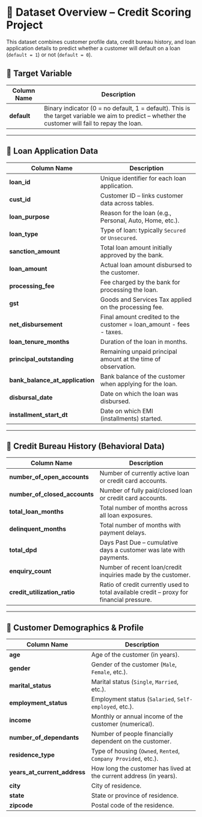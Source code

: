 # 📄 Dataset Overview – Credit Scoring Project

This dataset combines customer profile data, credit bureau history, and loan application details to predict whether a customer will default on a loan (`default = 1`) or not (`default = 0`).

## 🎯 Target Variable

| Column Name | Description |
|-------------|-------------|
| **default** | Binary indicator (0 = no default, 1 = default). This is the target variable we aim to predict – whether the customer will fail to repay the loan. |

---

## 🧾 Loan Application Data

| Column Name | Description |
|-------------|-------------|
| **loan_id** | Unique identifier for each loan application. |
| **cust_id** | Customer ID – links customer data across tables. |
| **loan_purpose** | Reason for the loan (e.g., Personal, Auto, Home, etc.). |
| **loan_type** | Type of loan: typically `Secured` or `Unsecured`. |
| **sanction_amount** | Total loan amount initially approved by the bank. |
| **loan_amount** | Actual loan amount disbursed to the customer. |
| **processing_fee** | Fee charged by the bank for processing the loan. |
| **gst** | Goods and Services Tax applied on the processing fee. |
| **net_disbursement** | Final amount credited to the customer = loan_amount - fees - taxes. |
| **loan_tenure_months** | Duration of the loan in months. |
| **principal_outstanding** | Remaining unpaid principal amount at the time of observation. |
| **bank_balance_at_application** | Bank balance of the customer when applying for the loan. |
| **disbursal_date** | Date on which the loan was disbursed. |
| **installment_start_dt** | Date on which EMI (installments) started. |

---

## 🧮 Credit Bureau History (Behavioral Data)

| Column Name | Description |
|-------------|-------------|
| **number_of_open_accounts** | Number of currently active loan or credit card accounts. |
| **number_of_closed_accounts** | Number of fully paid/closed loan or credit card accounts. |
| **total_loan_months** | Total number of months across all loan exposures. |
| **delinquent_months** | Total number of months with payment delays. |
| **total_dpd** | Days Past Due – cumulative days a customer was late with payments. |
| **enquiry_count** | Number of recent loan/credit inquiries made by the customer. |
| **credit_utilization_ratio** | Ratio of credit currently used to total available credit – proxy for financial pressure. |

---

## 👤 Customer Demographics & Profile

| Column Name | Description |
|-------------|-------------|
| **age** | Age of the customer (in years). |
| **gender** | Gender of the customer (`Male`, `Female`, etc.). |
| **marital_status** | Marital status (`Single`, `Married`, etc.). |
| **employment_status** | Employment status (`Salaried`, `Self-employed`, etc.). |
| **income** | Monthly or annual income of the customer (numerical). |
| **number_of_dependants** | Number of people financially dependent on the customer. |
| **residence_type** | Type of housing (`Owned`, `Rented`, `Company Provided`, etc.). |
| **years_at_current_address** | How long the customer has lived at the current address (in years). |
| **city** | City of residence. |
| **state** | State or province of residence. |
| **zipcode** | Postal code of the residence. |

